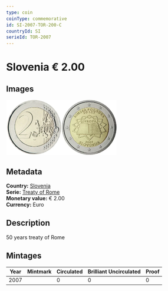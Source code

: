 ```yaml
---
type: coin
coinType: commemorative
id: SI-2007-TOR-200-C
countryId: SI
serieId: TOR-2007
---
```


# Slovenia € 2.00

## Images

<img src="../../Images/common-2007-200.webp" height="150" alt="Front image"><img src="Images/SI-2007-200.webp" height="150" alt="Back image">

## Metadata

**Country:** [Slovenia](../../Countries/Slovenia/index.md)\
**Serie:** [Treaty of Rome](index.md)\
**Monetary value:** € 2.00\
**Currency:** Euro

## Description

50 years treaty of Rome

## Mintages

| Year | Mintmark | Circulated | Brilliant Uncirculated | Proof |
| ---- | -------- | ---------- | ---------------------- | ----- |
| 2007 |  | 0| 0 | 0 |
